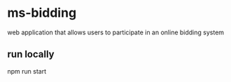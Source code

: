 # ms-bidding
web application that allows users to participate in an online bidding system


run locally
------------

npm run start